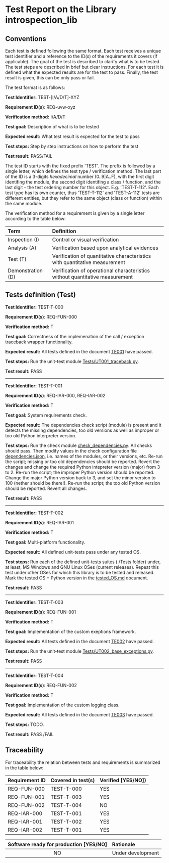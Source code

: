 # Test Report on the Library introspection_lib

## Conventions

Each test is defined following the same format. Each test receives a unique test identifier and a reference to the ID(s) of the requirements it covers (if applicable). The goal of the test is described to clarify what is to be tested. The test steps are described in brief but clear instructions. For each test it is defined what the expected results are for the test to pass. Finally, the test result is given, this can be only pass or fail.

The test format is as follows:

**Test Identifier:** TEST-\[I/A/D/T\]-XYZ

**Requirement ID(s)**: REQ-uvw-xyz

**Verification method:** I/A/D/T

**Test goal:** Description of what is to be tested

**Expected result:** What test result is expected for the test to pass

**Test steps:** Step by step instructions on how to perform the test

**Test result:** PASS/FAIL

The test ID starts with the fixed prefix 'TEST'. The prefix is followed by a single letter, which defines the test type / verification method. The last part of the ID is a 3-digits *hexadecimal* number (0..9|A..F), with the first digit identifing the module, the second digit identifing a class / function, and the last digit - the test ordering number for this object. E.g. 'TEST-T-112'. Each test type has its own counter, thus 'TEST-T-112' and 'TEST-A-112' tests are different entities, but they refer to the same object (class or function) within the same module.

The verification method for a requirement is given by a single letter according to the table below:

| **Term**          | **Definition**                                                               |
| :---------------- | :--------------------------------------------------------------------------- |
| Inspection (I)    | Control or visual verification                                               |
| Analysis (A)      | Verification based upon analytical evidences                                 |
| Test (T)          | Verification of quantitative characteristics with quantitative measurement   |
| Demonstration (D) | Verification of operational characteristics without quantitative measurement |

## Tests definition (Test)

**Test Identifier:** TEST-T-000

**Requirement ID(s)**: REQ-FUN-000

**Verification method:** T

**Test goal:** Correctness of the implemenation of the call / exception traceback wrapper functionality.

**Expected result:** All tests defined in the document [TE001](./TE001_traceback_test_report.md) have passed.

**Test steps:** Run the unit-test module [Tests/UT001_traceback.py](../../Tests/UT001_traceback.py).

**Test result:** PASS

---

**Test Identifier:** TEST-T-001

**Requirement ID(s)**: REQ-IAR-000, REQ-IAR-002

**Verification method:** T

**Test goal:** System requirements check.

**Expected result:** The dependencies check script (module) is present and it detects the missing dependencies, too old versions as well as improper or too old Python interpreter version.

**Test steps:** Run the check module [check_dependencies.py](../../check_dependencies.py). All checks should pass. Then modify values in the check configuration file [dependencies.json](../../dependencies.json), i.e. names of the modules, or their versions, etc. Re-run the script; missing or too old dependencies should be reported. Revert the changes and change the required Python intepreter version (major) from 3 to 2. Re-run the script; the improper Python version should be reported. Change the major Python version back to 3, and set the minor version to 100 (nether should be there!). Re-run the script; the too old Python version should be reported. Revert all changes.

**Test result:** PASS

---

**Test Identifier:** TEST-T-002

**Requirement ID(s)**: REQ-IAR-001

**Verification method:** T

**Test goal:** Multi-platform functionality.

**Expected result:** All defined unit-tests pass under any tested OS.

**Test steps:** Run each of the defined unit-tests suites (./Tests folder) under, at least, MS Windows and GNU Linux OSes (current releases). Repeat this test under other OSes for which this library is to be tested and released. Mark the tested OS + Python version in the [tested_OS.md](./tested_OS.md) document.

**Test result:** PASS

---

**Test Identifier:** TEST-T-003

**Requirement ID(s)**: REQ-FUN-001

**Verification method:** T

**Test goal:** Implementation of the custom exeptions framework.

**Expected result:** All tests defined in the document [TE002](./TE002_base_exceptions_test_report.md) have passed.

**Test steps:** Run the unit-test module [Tests/UT002_base_exceptions.py](../../Tests/UT002_base_exceptions.py).

**Test result:** PASS

---

**Test Identifier:** TEST-T-004

**Requirement ID(s)**: REQ-FUN-002

**Verification method:** T

**Test goal:** Implementation of the custom logging class.

**Expected result:** All tests defined in the document [TE003](./TE003_logging_test_report.md) have passed.

**Test steps:** TODO.

**Test result:** PASS /FAIL

## Traceability

For traceability the relation between tests and requirements is summarized in the table below:

| **Requirement ID** | **Covered in test(s)** | **Verified \[YES/NO\]**) |
| :----------------- | :--------------------- | :----------------------- |
| REQ-FUN-000        | TEST-T-000             | YES                      |
| REQ-FUN-001        | TEST-T-003             | YES                      |
| REQ-FUN-002        | TEST-T-004             | NO                       |
| REQ-IAR-000        | TEST-T-001             | YES                      |
| REQ-IAR-001        | TEST-T-002             | YES                      |
| REQ-IAR-002        | TEST-T-001             | YES                      |

| **Software ready for production \[YES/NO\]** | **Rationale**                 |
| :------------------------------------------: | :---------------------------- |
| NO                                           | Under development             |
